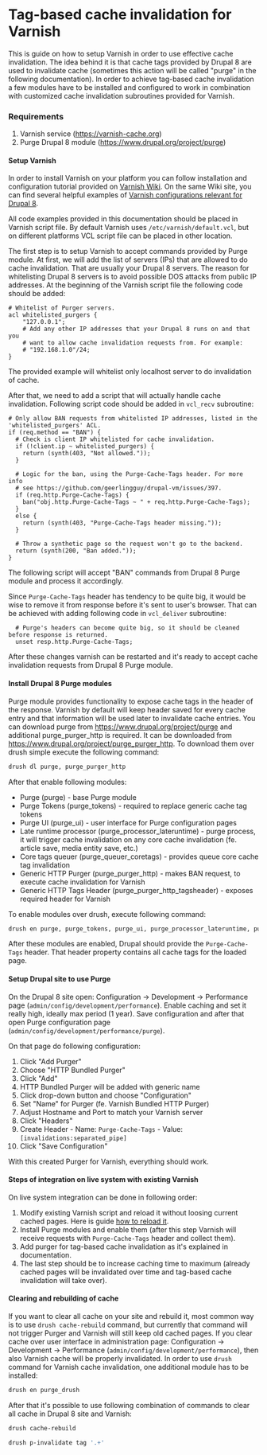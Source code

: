 # Tag-based cache invalidation for Varnish

This is guide on how to setup Varnish in order to use effective cache invalidation. The idea behind it is that cache tags provided by Drupal 8 are used to invalidate cache (sometimes this action will be called "purge" in the following documentation). In order to achieve tag-based cache invalidation a few modules have to be installed and configured to work in combination with customized cache invalidation subroutines provided for Varnish.

### Requirements

1. Varnish service (https://varnish-cache.org)
2. Purge Drupal 8 module (https://www.drupal.org/project/purge)

#### Setup Varnish

In order to install Varnish on your platform you can follow installation and configuration tutorial provided on [Varnish Wiki](https://www.varnish-software.com/wiki/content/tutorials/varnish/varnish_ubuntu.html).
On the same Wiki site, you can find several helpful examples of [Varnish configurations relevant for Drupal 8](https://www.varnish-software.com/wiki/content/tutorials/drupal/drupal_vcl.html).

All code examples provided in this documentation should be placed in Varnish script file. By default Varnish uses ```/etc/varnish/default.vcl```, but on different platforms VCL script file can be placed in other location. 

The first step is to setup Varnish to accept commands provided by Purge module. At first, we will add the list of servers (IPs) that are allowed to do cache invalidation. That are usually your Drupal 8 servers. The reason for whitelisting Drupal 8 servers is to avoid possible DOS attacks from public IP addresses. At the beginning of the Varnish script file the following code should be added:
```varnish
# Whitelist of Purger servers.
acl whitelisted_purgers {
    "127.0.0.1";
    # Add any other IP addresses that your Drupal 8 runs on and that you
    # want to allow cache invalidation requests from. For example:
    # "192.168.1.0"/24;
}
```
The provided example will whitelist only localhost server to do invalidation of cache.

After that, we need to add a script that will actually handle cache invalidation. Following script code should be added in ```vcl_recv``` subroutine:
```varnish
# Only allow BAN requests from whitelisted IP addresses, listed in the 'whitelisted_purgers' ACL.
if (req.method == "BAN") {
  # Check is client IP whitelisted for cache invalidation.
  if (!client.ip ~ whitelisted_purgers) {
    return (synth(403, "Not allowed."));
  }

  # Logic for the ban, using the Purge-Cache-Tags header. For more info
  # see https://github.com/geerlingguy/drupal-vm/issues/397.
  if (req.http.Purge-Cache-Tags) {
    ban("obj.http.Purge-Cache-Tags ~ " + req.http.Purge-Cache-Tags);
  }
  else {
    return (synth(403, "Purge-Cache-Tags header missing."));
  }

  # Throw a synthetic page so the request won't go to the backend.
  return (synth(200, "Ban added."));
}
```
The following script will accept "BAN" commands from Drupal 8 Purge module and process it accordingly.

Since ```Purge-Cache-Tags``` header has tendency to be quite big, it would be wise to remove it from response before it's sent to user's browser. That can be achieved with adding following code in ```vcl_deliver``` subroutine:
```varnish
  # Purge's headers can become quite big, so it should be cleaned before response is returned.
  unset resp.http.Purge-Cache-Tags;
```

After these changes varnish can be restarted and it's ready to accept cache invalidation requests from Drupal 8 Purge module.

#### Install Drupal 8 Purge modules

Purge module provides functionality to expose cache tags in the header of the response. Varnish by default will keep header saved for every cache entry and that information will be used later to invalidate cache entries. You can download purge from https://www.drupal.org/project/purge and additional purge_purger_http is required. It can be downloaded from https://www.drupal.org/project/purge_purger_http. To download them over drush simple execute the following command:
```bash
drush dl purge, purge_purger_http
```

After that enable following modules:
- Purge (purge) - base Purge module
- Purge Tokens (purge_tokens) - required to replace generic cache tag tokens
- Purge UI (purge_ui) - user interface for Purge configuration pages
- Late runtime processor (purge_processor_lateruntime) - purge process, it will trigger cache invalidation on any core cache invalidation (fe. article save, media entity save, etc.)
- Core tags queuer (purge_queuer_coretags) - provides queue core cache tag invalidation
- Generic HTTP Purger (purge_purger_http) - makes BAN request, to execute cache invalidation for Varnish
- Generic HTTP Tags Header (purge_purger_http_tagsheader) - exposes required header for Varnish

To enable modules over drush, execute following command:
```bash
drush en purge, purge_tokens, purge_ui, purge_processor_lateruntime, purge_queuer_coretags, purge_purger_http, purge_purger_http_tagsheader
```

After these modules are enabled, Drupal should provide the ```Purge-Cache-Tags``` header. That header property contains all cache tags for the loaded page.

#### Setup Drupal site to use Purge

On the Drupal 8 site open: Configuration -> Development -> Performance page (```admin/config/development/performance```). Enable caching and set it really high, ideally max period (1 year). Save configuration and after that open Purge configuration page (```admin/config/development/performance/purge```).

On that page do following configuration:
1. Click "Add Purger"
2. Choose "HTTP Bundled Purger"
3. Click "Add"
4. HTTP Bundled Purger will be added with generic name
5. Click drop-down button and choose "Configuration"
6. Set "Name" for Purger (fe. Varnish Bundled HTTP Purger)
7. Adjust Hostname and Port to match your Varnish server
8. Click "Headers"
9. Create Header - Name: ```Purge-Cache-Tags``` - Value: ```[invalidations:separated_pipe]```
10. Click "Save Configuration"

With this created Purger for Varnish, everything should work.

#### Steps of integration on live system with existing Varnish

On live system integration can be done in following order:
1. Modify existing Varnish script and reload it without loosing current cached pages. Here is guide [how to reload it](https://ma.ttias.be/reload-varnish-vcl-without-losing-cache-data).
2. Install Purge modules and enable them (after this step Varnish will receive requests with ```Purge-Cache-Tags``` header and collect them).
3. Add purger for tag-based cache invalidation as it's explained in documentation.
4. The last step should be to increase caching time to maximum (already cached pages will be invalidated over time and tag-based cache invalidation will take over).

#### Clearing and rebuilding of cache

If you want to clear all cache on your site and rebuild it, most common way is to use ```drush cache-rebuild``` command, but currently that command will not trigger Purger and Varnish will still keep old cached pages. If you clear cache over user interface in administration page: Configuration -> Development -> Performance (```admin/config/development/performance```), then also Varnish cache will be properly invalidated.
In order to use ```drush``` command for Varnish cache invalidation, one additional module has to be installed:
```bash
drush en purge_drush
```

After that it's possible to use following combination of commands to clear all cache in Drupal 8 site and Varnish:
```bash
drush cache-rebuild

drush p-invalidate tag '.+'
```
